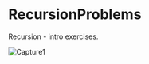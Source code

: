 # RecursionProblems
Recursion - intro exercises.

![Capture1](https://user-images.githubusercontent.com/105850016/209989111-ee19e0a9-93aa-45c3-902e-8ad823c283ac.PNG)
